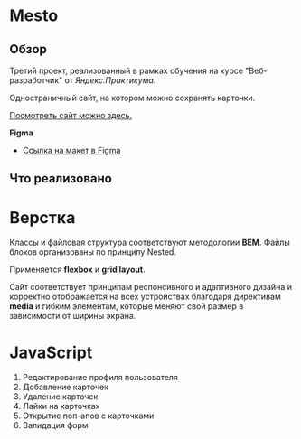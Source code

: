 # Mesto

## Обзор

Третий проект, реализованный в рамках обучения на курсе "Веб-разработчик" от _Яндекс.Практикума_.

Одностраничный сайт, на котором можно сохранять карточки.

[Посмотреть сайт можно здесь.](https://ggalushko.github.io/mesto/)

**Figma**

- [Ссылка на макет в Figma](https://www.figma.com/file/2cn9N9jSkmxD84oJik7xL7/JavaScript.-Sprint-4?node-id=0%3A1)

## Что реализовано

# Верстка

Классы и файловая структура соответствуют методологии **BEM**. Файлы блоков организованы по принципу Nested.

Применяется **flexbox** и **grid layout**.

Сайт соответствует принципам респонсивного и адаптивного дизайна и корректно отображается на всех устройствах благодаря директивам **media** и гибким элементам, которые меняют свой размер в зависимости от ширины экрана.

# JavaScript

1.  Редактирование профиля пользователя
2.  Добавление карточек
3.  Удаление карточек
4.  Лайки на карточках
5.  Открытие поп-апов с карточками
6.  Валидация форм
